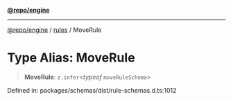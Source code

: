 [**@repo/engine**](../../README.md)

***

[@repo/engine](../../modules.md) / [rules](../README.md) / MoveRule

# Type Alias: MoveRule

> **MoveRule**: `z.infer`\<*typeof* `moveRuleSchema`\>

Defined in: packages/schemas/dist/rule-schemas.d.ts:1012
